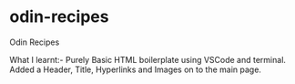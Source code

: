 # odin-recipes
Odin Recipes

What I learnt:- 
Purely Basic HTML boilerplate using VSCode and terminal.
Added a Header, Title, Hyperlinks and Images on to the main page.

